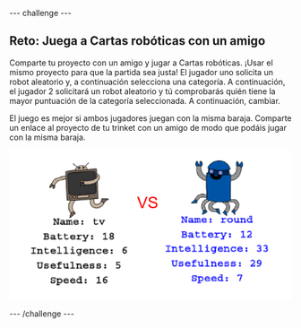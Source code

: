 --- challenge ---
## Reto: Juega a Cartas robóticas con un amigo 
Comparte tu proyecto con un amigo y jugar a Cartas robóticas. ¡Usar el mismo proyecto para que la partida sea justa! El jugador uno solicita un robot aleatorio y, a continuación selecciona una categoría. A continuación, el jugador 2 solicitará un robot aleatorio y tú comprobarás quién tiene la mayor puntuación de la categoría seleccionada. A continuación, cambiar. 

El juego es mejor si ambos jugadores juegan con la misma baraja. Comparte un enlace al proyecto de tu trinket con un amigo de modo que podáis jugar con la misma baraja. 

![screenshot](images/robotrumps-play.png)



--- /challenge ---